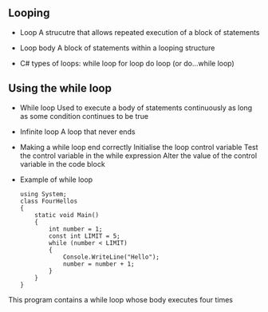 ## Looping

-   Loop
    A strucutre that allows repeated execution of a block of statements

-   Loop body
    A block of statements within a looping structure

-   C# types of loops:
    while loop
    for loop
    do loop (or do...while loop)

## Using the while loop

-   While loop
    Used to execute a body of statements continuously as long as some condition continues to be true

-   Infinite loop
    A loop that never ends

-   Making a while loop end correctly
    Initialise the loop control variable
    Test the control variable in the while expression
    Alter the value of the control variable in the code block

-   Example of while loop

    ```
    using System;
    class FourHellos
    {
        static void Main()
        {
            int number = 1;
            const int LIMIT = 5;
            while (number < LIMIT)
            {
                Console.WriteLine("Hello");
                number = number + 1;
            }
        }
    }
    ```

This program contains a while loop whose body executes four times
